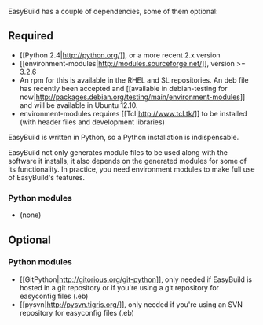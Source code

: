 EasyBuild has a couple of dependencies, some of them optional:

## Required

 * [[Python 2.4|http://python.org/]], or a more recent 2.x version
 * [[environment-modules|http://modules.sourceforge.net/]], version >= 3.2.6
  * An rpm for this is available in the RHEL and SL repositories. An deb file has recently been accepted and [[available in debian-testing for now|http://packages.debian.org/testing/main/environment-modules]] and will be available in Ubuntu 12.10.
  * environment-modules requires [[Tcl|http://www.tcl.tk/]] to be installed (with header files and development libraries)

EasyBuild is written in Python, so a Python installation is indispensable.

EasyBuild not only generates module files to be used along with the software it installs, it also depends on the generated modules for some of its functionality. In practice, you need environment modules to make full use of EasyBuild's features.

### Python modules

 * (none)

## Optional

### Python modules

 * [[GitPython|http://gitorious.org/git-python]], only needed if EasyBuild is hosted in a git repository or if you're using a git repository for easyconfig files (.eb)
 * [[pysvn|http://pysvn.tigris.org/]], only needed if you're using an SVN repository for easyconfig files (.eb)
